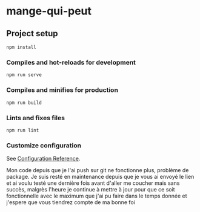 # mange-qui-peut

## Project setup
```
npm install
```

### Compiles and hot-reloads for development
```
npm run serve
```

### Compiles and minifies for production
```
npm run build
```

### Lints and fixes files
```
npm run lint
```

### Customize configuration
See [Configuration Reference](https://cli.vuejs.org/config/).

Mon code depuis que je l'ai push sur git ne fonctionne plus, problème de package. Je suis resté en maintenance depuis que je vous ai envoyé le lien
et ai voulu testé une dernière fois avant d'aller me coucher mais sans succès, malgrès l'heure je continue à mettre à jour pour que ce soit fonctionnelle
avec le maximum que j'ai pu faire dans le temps donnée et j'espere que vous tiendrez compte de ma bonne foi 
